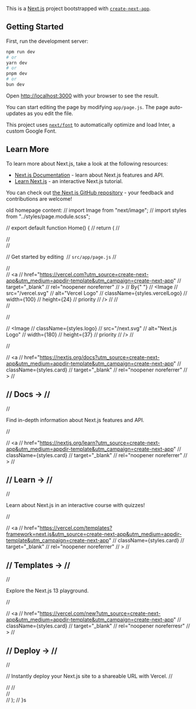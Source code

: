 This is a [Next.js](https://nextjs.org/) project bootstrapped with [`create-next-app`](https://github.com/vercel/next.js/tree/canary/packages/create-next-app).

## Getting Started

First, run the development server:

```bash
npm run dev
# or
yarn dev
# or
pnpm dev
# or
bun dev
```

Open [http://localhost:3000](http://localhost:3000) with your browser to see the result.

You can start editing the page by modifying `app/page.js`. The page auto-updates as you edit the file.

This project uses [`next/font`](https://nextjs.org/docs/basic-features/font-optimization) to automatically optimize and load Inter, a custom Google Font.

## Learn More

To learn more about Next.js, take a look at the following resources:

- [Next.js Documentation](https://nextjs.org/docs) - learn about Next.js features and API.
- [Learn Next.js](https://nextjs.org/learn) - an interactive Next.js tutorial.

You can check out [the Next.js GitHub repository](https://github.com/vercel/next.js/) - your feedback and contributions are welcome!

old homepage content:
// import Image from "next/image";
// import styles from "../styles/page.module.scss";

// export default function Home() {
//   return (
//     <main className={styles.main}>
//       <div className={styles.description}>
//         <p>
//           Get started by editing&nbsp;
//           <code className={styles.code}>src/app/page.js</code>
//         </p>
//         <div>
//           <a
//             href="https://vercel.com?utm_source=create-next-app&utm_medium=appdir-template&utm_campaign=create-next-app"
//             target="_blank"
//             rel="noopener noreferrer"
//           >
//             By{" "}
//             <Image
//               src="/vercel.svg"
//               alt="Vercel Logo"
//               className={styles.vercelLogo}
//               width={100}
//               height={24}
//               priority
//             />
//           </a>
//         </div>
//       </div>

//       <div className={styles.center}>
//         <Image
//           className={styles.logo}
//           src="/next.svg"
//           alt="Next.js Logo"
//           width={180}
//           height={37}
//           priority
//         />
//       </div>

//       <div className={styles.grid}>
//         <a
//           href="https://nextjs.org/docs?utm_source=create-next-app&utm_medium=appdir-template&utm_campaign=create-next-app"
//           className={styles.card}
//           target="_blank"
//           rel="noopener noreferrer"
//         >
//           <h2>
//             Docs <span>-&gt;</span>
//           </h2>
//           <p>Find in-depth information about Next.js features and API.</p>
//         </a>

//         <a
//           href="https://nextjs.org/learn?utm_source=create-next-app&utm_medium=appdir-template&utm_campaign=create-next-app"
//           className={styles.card}
//           target="_blank"
//           rel="noopener noreferrer"
//         >
//           <h2>
//             Learn <span>-&gt;</span>
//           </h2>
//           <p>Learn about Next.js in an interactive course with&nbsp;quizzes!</p>
//         </a>

//         <a
//           href="https://vercel.com/templates?framework=next.js&utm_source=create-next-app&utm_medium=appdir-template&utm_campaign=create-next-app"
//           className={styles.card}
//           target="_blank"
//           rel="noopener noreferrer"
//         >
//           <h2>
//             Templates <span>-&gt;</span>
//           </h2>
//           <p>Explore the Next.js 13 playground.</p>
//         </a>

//         <a
//           href="https://vercel.com/new?utm_source=create-next-app&utm_medium=appdir-template&utm_campaign=create-next-app"
//           className={styles.card}
//           target="_blank"
//           rel="noopener noreferresr"
//         >
//           <h2>
//             Deploy <span>-&gt;</span>
//           </h2>
//           <p>
//             Instantly deploy your Next.js site to a shareable URL with Vercel.
//           </p>
//         </a>
//       </div>
//     </main>
//   );
// }s